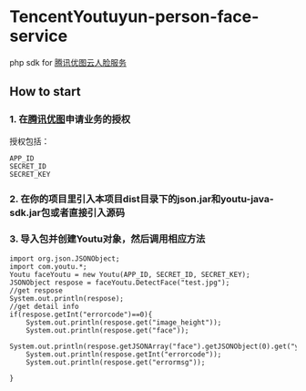 # TencentYoutuyun-person-face-service
php sdk for [腾讯优图云人脸服务](http://open.youtu.qq.com/)  

How to start
----------------------------------- 

### 1. 在[腾讯优图](http://open.youtu.qq.com/)申请业务的授权
授权包括：
        
    APP_ID 
    SECRET_ID
    SECRET_KEY

### 2. 在你的项目里引入本项目dist目录下的json.jar和youtu-java-sdk.jar包或者直接引入源码  

    
### 3. 导入包并创建Youtu对象，然后调用相应方法

    import org.json.JSONObject;
    import com.youtu.*; 
    Youtu faceYoutu = new Youtu(APP_ID, SECRET_ID, SECRET_KEY);
    JSONObject respose = faceYoutu.DetectFace("test.jpg");
    //get respose 
    System.out.println(respose);
    //get detail info
    if(respose.getInt("errorcode")==0){
        System.out.println(respose.get("image_height"));
        System.out.println(respose.get("face"));
        System.out.println(respose.getJSONArray("face").getJSONObject(0).get("yaw"));
        System.out.println(respose.getInt("errorcode"));
        System.out.println(respose.get("errormsg"));
        
    }

